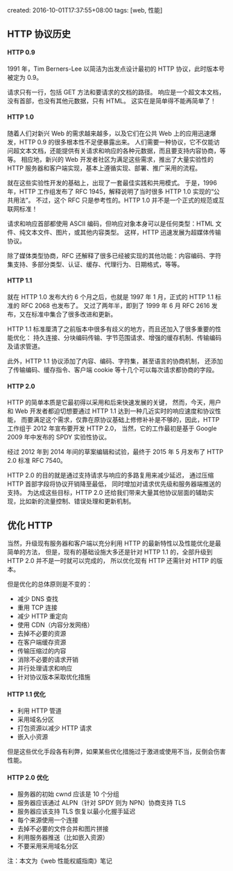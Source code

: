 created: 2016-10-01T17:37:55+08:00
tags: [web, 性能]


## HTTP 协议历史


#### HTTP 0.9

1991 年，Tim Berners-Lee 以简洁为出发点设计最初的 HTTP 协议，此时版本号被定为 0.9。

请求只有一行，包括 GET 方法和要请求的文档的路径。
响应是一个超文本文档，没有首部，也没有其他元数据，只有 HTML。
这实在是简单得不能再简单了！


#### HTTP 1.0

随着人们对新兴 Web 的需求越来越多，以及它们在公共 Web 上的应用迅速爆发，HTTP 0.9 的很多根本性不足便暴露出来。
人们需要一种协议，它不仅能访问超文本文档，还能提供有关请求和响应的各种元数据，而且要支持内容协商，等等。
相应地，新兴的 Web 开发者社区为满足这些需求，推出了大量实验性的 HTTP 服务器和客户端实现，基本上遵循实现、部署、推广采用的流程。

就在这些实验性开发的基础上，出现了一套最佳实践和共用模式。
于是，1996 年，HTTP 工作组发布了 RFC 1945，解释说明了当时很多 HTTP 1.0 实现的“公共用法”。
不过，这个 RFC 只是参考性的。HTTP 1.0 并不是一个正式的规范或互联网标准！

请求和响应首部都使用 ASCII 编码，但响应对象本身可以是任何类型：HTML 文件、纯文本文件、图片，或其他内容类型。
这样，HTTP 迅速发展为超媒体传输协议。

除了媒体类型协商，RFC 还解释了很多已经被实现的其他功能：内容编码、字符集支持、多部分类型、认证、缓存、代理行为、日期格式，等等。


#### HTTP 1.1

就在 HTTP 1.0 发布大约 6 个月之后，也就是 1997 年 1 月，正式的 HTTP 1.1 标准的 RFC 2068 也发布了。
又过了两年半，即到了 1999 年 6 月 RFC 2616 发布，又在标准中集合了很多改进和更新。

HTTP 1.1 标准厘清了之前版本中很多有歧义的地方，而且还加入了很多重要的性能优化：
持久连接、分块编码传输、字节范围请求、增强的缓存机制、传输编码及请求管道。

此外，HTTP 1.1 协议添加了内容、编码、字符集，甚至语言的协商机制，
还添加了传输编码、缓存指令、客户端 cookie 等十几个可以每次请求都协商的字段。


#### HTTP 2.0

HTTP 的简单本质是它最初得以采用和后来快速发展的关键，
然而，今天，用户和 Web 开发者都迫切想要通过 HTTP 1.1 达到一种几近实时的响应速度和协议性能，
而要满足这个需求，仅靠在原协议基础上修修补补是不够的，因此，HTTP 工作组于 2012 年宣布要开发 HTTP 2.0，
当然，它的工作最初是基于 Google 2009 年中发布的 SPDY 实验性协议。

经过 2012 年到 2014 年间的草案编辑和试验，最终于 2015 年 5 月发布了 HTTP 2.0 标准 RFC 7540。

HTTP 2.0 的目的就是通过支持请求与响应的多路复用来减少延迟，
通过压缩 HTTP 首部字段将协议开销降至最低，
同时增加对请求优先级和服务器端推送的支持。
为达成这些目标，HTTP 2.0 还给我们带来大量其他协议层面的辅助实现，比如新的流量控制、错误处理和更新机制。


## 优化 HTTP

当然，升级现有服务器和客户端以充分利用 HTTP 的最新特性以及性能优化是最简单的方法，
但是，现有的基础设施大多还是针对 HTTP 1.1 的，全部升级到 HTTP 2.0 并不是一时就可以完成的，
所以优化现有 HTTP 还需针对 HTTP 的版本。

但是优化的总体原则是不变的：

* 减少 DNS 查找
* 重用 TCP 连接
* 减少 HTTP 重定向
* 使用 CDN（内容分发网络）
* 去掉不必要的资源
* 在客户端缓存资源
* 传输压缩过的内容
* 消除不必要的请求开销
* 并行处理请求和响应
* 针对协议版本采取优化措施


#### HTTP 1.1 优化

* 利用 HTTP 管道
* 采用域名分区
* 打包资源以减少 HTTP 请求
* 嵌入小资源

但是这些优化手段各有利弊，如果某些优化措施过于激进或使用不当，反倒会伤害性能。


#### HTTP 2.0 优化

* 服务器的初始 cwnd 应该是 10 个分组
* 服务器应该通过 ALPN（针对 SPDY 则为 NPN）协商支持 TLS
* 服务器应该支持 TLS 恢复以最小化握手延迟
* 每个来源使用一个连接
* 去掉不必要的文件合并和图片拼接
* 利用服务器推送（比如嵌入资源）
* 不要采用采用域名分区


注：本文为《web 性能权威指南》笔记
